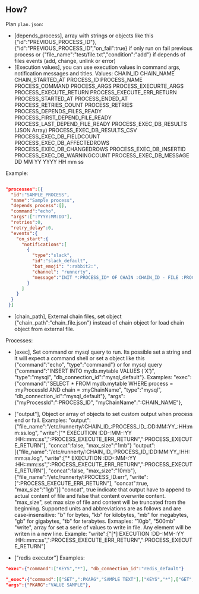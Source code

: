 ## How?

Plan `plan.json`:

* [depends_process], array with strings or objects like this {"id":"PREVIOUS_PROCESS_ID"}, {"id":"PREVIOUS_PROCESS_ID","on_fail":true} if only run on fail previous process or {"file_name":"test/file.txt","condition":"add"} if depends of files events (add, change, unlink or error)
* [Execution values], you can use execution values in command args, notification messages and titles.
Values:
CHAIN_ID
CHAIN_NAME
CHAIN_STARTED_AT
PROCESS_ID
PROCESS_NAME
PROCESS_COMMAND
PROCESS_ARGS
PROCESS_EXECURTE_ARGS
PROCESS_EXECUTE_RETURN
PROCESS_EXECUTE_ERR_RETURN
PROCESS_STARTED_AT
PROCESS_ENDED_AT
PROCESS_RETRIES_COUNT
PROCESS_RETRIES
PROCESS_DEPENDS_FILES_READY
PROCESS_FIRST_DEPEND_FILE_READY
PROCESS_LAST_DEPEND_FILE_READY
PROCESS_EXEC_DB_RESULTS (JSON Array)
PROCESS_EXEC_DB_RESULTS_CSV
PROCESS_EXEC_DB_FIELDCOUNT
PROCESS_EXEC_DB_AFFECTEDROWS
PROCESS_EXEC_DB_CHANGEDROWS
PROCESS_EXEC_DB_INSERTID
PROCESS_EXEC_DB_WARNINGCOUNT
PROCESS_EXEC_DB_MESSAGE
DD
MM
YY
YYYY
HH
mm
ss


Example:
```json

"processes":[{
  "id":"SAMPLE_PROCESS",
  "name":"Sample process",
  "depends_process":[],
  "command":"echo",
  "args":[":YYYY:MM:DD"],
  "retries":0,
  "retry_delay":0,
  "events":{
    "on_start":{
      "notifications":[
        {
          "type":"slack",
          "id":"slack_default",
          "bot_emoji": ":rabbit2:",
          "channel": "runnerty",
          "message":"INIT *:PROCESS_ID* OF CHAIN :CHAIN_ID - FILE :PROCESS_LAST_DEPEND_FILE_READY"
        }
      ]
    }
  }
 }]
```

* [chain_path], External chain files, set object {"chain_path":"chain_file.json"} instead of chain object for load chain object from external file.


Processes:
* [exec], Set command or mysql query to run. Its possible set a string and it will expect a command shell or set a object like this {"command":"echo", "type":"command"} or for mysql query {"command":"INSERT INTO mydb.mytable VALUES ('X')", "type":"mysql", "db_connection_id":"mysql_default"}.
Examples:
"exec":{"command":"SELECT * FROM mydb.mytable WHERE process = :myProcessId AND chain = :myChainName", "type":"mysql", "db_connection_id":"mysql_default"},
"args":{"myProcessId":":PROCESS_ID", "myChainName":":CHAIN_NAME"},

* ["output"], Object or array of objects to set custom output when process end or fail.
Examples:
"output":{"file_name":"/etc/runnerty/:CHAIN_ID_:PROCESS_ID_:DD:MM:YY_:HH:mm:ss.log", "write":["* EXECUTION :DD-:MM-:YY :HH::mm::ss",":PROCESS_EXECUTE_ERR_RETURN",":PROCESS_EXECUTE_RETURN"], "concat":false, "max_size":"1mb"}
"output":[{"file_name":"/etc/runnerty/:CHAIN_ID_:PROCESS_ID_:DD:MM:YY_:HH:mm:ss.log", "write":["* EXECUTION :DD-:MM-:YY :HH::mm::ss",":PROCESS_EXECUTE_ERR_RETURN",":PROCESS_EXECUTE_RETURN"], "concat":false, "max_size":"10mb"},
          {"file_name":"/etc/runnerty/:PROCESS_ID.err", "write":[":PROCESS_EXECUTE_ERR_RETURN"], "concat":true, "max_size":"1gb"}]
"concat", true indicate that output have to append to actual content of file and false that content overwrite content.
"max_size", set max size of file and content will be truncated from the beginning. Supported units and abbreviations are as follows and are case-insensitive: "b" for bytes, "kb" for kilobytes, "mb" for megabytes, "gb" for gigabytes, "tb" for terabytes. Exmaples: "10gb", "500mb"
"write", array for set a serie of values to write in file. Any element will be writen in a new line. Example: "write":["[*] EXECUTION :DD-:MM-:YY :HH::mm::ss",":PROCESS_EXECUTE_ERR_RETURN",":PROCESS_EXECUTE_RETURN"]

*  ["redis executor"]
Examples:
```json
"exec":{"command":["KEYS","*"], "db_connection_id":"redis_default"}

"_exec":{"command":[["SET",":PKARG","SAMPLE TEXT"],["KEYS","*"],["GET",":PKARG"]], "db_connection_id":"redis_default"},
"args":{"PKARG":"VALUE SAMPLE"},
``` 